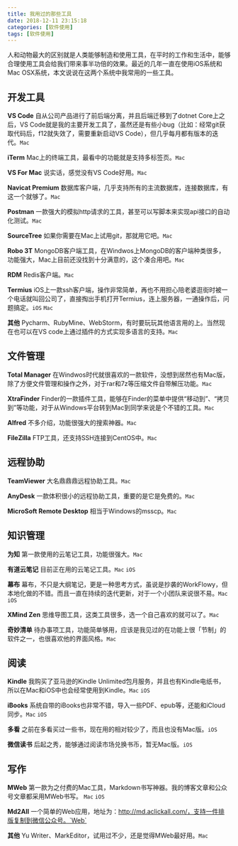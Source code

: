 ```yaml
---
title: 我用过的那些工具
date: 2018-12-11 23:15:18
categories: [软件使用]
tags: [软件使用]
---
```


人和动物最大的区别就是人类能够制造和使用工具，在平时的工作和生活中，能够合理使用工具会给我们带来事半功倍的效果。最近的几年一直在使用iOS系统和Mac OSX系统，本文说说在这两个系统中我常用的一些工具。

<!--more-->

## 开发工具

**VS Code** 自从公司产品进行了前后端分离，并且后端迁移到了dotnet Core上之后，VS Code就是我的主要开发工具了，虽然还是有些小bug（比如：经常git获取代码后，f12就失效了，需要重新启动VS Code），但几乎每月都有版本的迭代。`Mac`

**iTerm** Mac上的终端工具，最看中的功能就是支持多标签页。`Mac`

**VS For Mac** 说实话，感觉没有VS Code好用。`Mac`

**Navicat Premium** 数据库客户端，几乎支持所有的主流数据库，连接数据库，有这一个就够了。`Mac`

**Postman** 一款强大的模拟http请求的工具，甚至可以写脚本来实现api接口的自动化测试。`Mac`

**SourceTree** 如果你需要在Mac上试用git，那就用它吧。`Mac`

**Robo 3T** MongoDB客户端工具，在Windwos上MongoDB的客户端种类很多，功能强大，Mac上目前还没找到十分满意的，这个凑合用吧。`Mac`

**RDM** Redis客户端。`Mac`

**Termius** iOS上一款ssh客户端，操作非常简单，再也不用担心陪老婆逛街时被一个电话就叫回公司了，直接掏出手机打开Termius，连上服务器，一通操作后，问题搞定。`iOS` `Mac`

**其他** Pycharm、RubyMine、WebStorm，有时要玩玩其他语言用的上。当然现在也可以在VS code上通过插件的方式实现多语言的支持。`Mac`

## 文件管理

**Total Manager** 在Windwos时代就很喜欢的一款软件，没想到居然也有Mac版，除了方便文件管理和操作之外，对于rar和7z等压缩文件自带解压功能。`Mac`

**XtraFinder** Finder的一款插件工具，能够在Finder的菜单中提供“移动到”、“拷贝到”等功能，对于从Windows平台转到Mac到同学来说是个不错的工具。`Mac`

**Alfred** 不多介绍，功能很强大的搜索神器。`Mac`

**FileZilla** FTP工具，还支持SSH连接到CentOS中。`Mac`

## 远程协助

**TeamViewer** 大名鼎鼎鼎远程协助工具。`Mac`

**AnyDesk** 一款体积很小的远程协助工具，重要的是它是免费的。`Mac`

**MicroSoft Remote Desktop** 相当于Windows的msscp。`Mac`

## 知识管理

**为知** 第一款使用的云笔记工具，功能很强大。`Mac`

**有道云笔记** 目前正在用的云笔记工具。`Mac` `iOS`

**幕布** 幕布，不只是大纲笔记，更是一种思考方式，虽说是抄袭的WorkFlowy，但本地化做的不错。而且一直在持续的迭代更新，对于一个小团队来说很不易。`Mac` `iOS`

**XMind Zen** 思维导图工具，这类工具很多，选一个自己喜欢的就可以了。`Mac`

**奇妙清单** 待办事项工具，功能简单够用，应该是我见过的在功能上很「节制」的软件之一，也很喜欢他的界面风格。`Mac`

## 阅读

**Kindle** 我购买了亚马逊的Kindle Unlimited包月服务，并且也有Kindle电纸书，所以在Mac和iOS中也会经常使用到Kindle。`Mac` `iOS`

**iBooks** 系统自带的iBooks也非常不错，导入一些PDF、epub等，还能和iCloud同步。`Mac` `iOS`

**多看** 之前在多看买过一些书，现在用的相对较少了，而且也没有Mac版。`iOS`

**微信读书** 后起之秀，能够通过阅读市场兑换书币，暂无Mac版。`iOS`

## 写作

**MWeb** 第一款为之付费的Mac工具，Markdown书写神器。我的博客文章和公众号文章都采用MWeb书写。 `Mac` `iOS`

**Md2All** 一个简单的Web应用，地址为：http://md.aclickall.com/，支持一件排版复制到微信公众号。`Web`

**其他** Yu Writer、MarkEditor，试用过不少，还是觉得MWeb最好用。`Mac`

